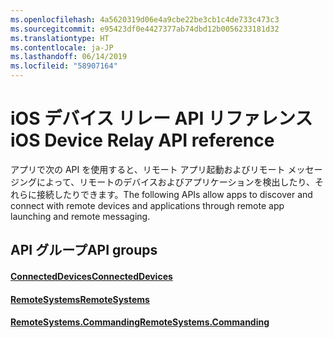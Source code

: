 ```yaml
---
ms.openlocfilehash: 4a5620319d06e4a9cbe22be3cb1c4de733c473c3
ms.sourcegitcommit: e95423df0e4427377ab74dbd12b0056233181d32
ms.translationtype: HT
ms.contentlocale: ja-JP
ms.lasthandoff: 06/14/2019
ms.locfileid: "58907164"
---
```

# <a name="ios-device-relay-api-reference"></a><span data-ttu-id="fb7cf-101">iOS デバイス リレー API リファレンス</span><span class="sxs-lookup"><span data-stu-id="fb7cf-101">iOS Device Relay API reference</span></span>

<span data-ttu-id="fb7cf-102">アプリで次の API を使用すると、リモート アプリ起動およびリモート メッセージングによって、リモートのデバイスおよびアプリケーションを検出したり、それらに接続したりできます。</span><span class="sxs-lookup"><span data-stu-id="fb7cf-102">The following APIs allow apps to discover and connect with remote devices and applications through remote app launching and remote messaging.</span></span>

## <a name="api-groups"></a><span data-ttu-id="fb7cf-103">API グループ</span><span class="sxs-lookup"><span data-stu-id="fb7cf-103">API groups</span></span>

#### <a name="connecteddevicesobjectivec-apiconnecteddevicesindexmd"></a>[<span data-ttu-id="fb7cf-104">ConnectedDevices</span><span class="sxs-lookup"><span data-stu-id="fb7cf-104">ConnectedDevices</span></span>](../objectivec-api/connecteddevices/index.md)
#### <a name="remotesystemsobjectivec-apiremotesystemsindexmd"></a>[<span data-ttu-id="fb7cf-105">RemoteSystems</span><span class="sxs-lookup"><span data-stu-id="fb7cf-105">RemoteSystems</span></span>](../objectivec-api/remotesystems/index.md)
#### <a name="remotesystemscommandingobjectivec-apiremotesystemscommandingindexmd"></a>[<span data-ttu-id="fb7cf-106">RemoteSystems.Commanding</span><span class="sxs-lookup"><span data-stu-id="fb7cf-106">RemoteSystems.Commanding</span></span>](../objectivec-api/remotesystems.commanding/index.md)
